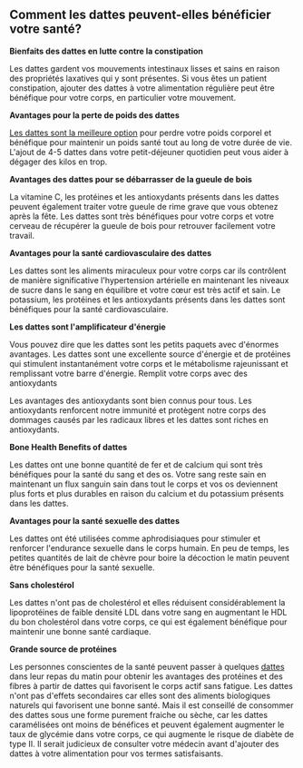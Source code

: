 ## Comment les dattes peuvent-elles bénéficier votre santé?

**Bienfaits des dattes en lutte contre la constipation**

Les dattes gardent vos mouvements intestinaux lisses et sains en raison des propriétés laxatives qui y sont présentes. Si vous êtes un patient constipation, ajouter des dattes à votre alimentation régulière peut être bénéfique pour votre corps, en particulier votre mouvement.

**Avantages pour la perte de poids des dattes**

[Les dattes sont la meilleure option](http://carob.co/health/%D9%81%D9%88%D8%A7%D8%A6%D8%AF-%D8%A7%D9%84%D8%AA%D9%85%D8%B1/) pour perdre votre poids corporel et bénéfique pour maintenir un poids santé tout au long de votre durée de vie. L'ajout de 4-5 dattes dans votre petit-déjeuner quotidien peut vous aider à dégager des kilos en trop.

**Avantages des dattes pour se débarrasser de la gueule de bois**

La vitamine C, les protéines et les antioxydants présents dans les dattes peuvent également traiter votre gueule de rime grave que vous obtenez après la fête. Les dattes sont très bénéfiques pour votre corps et votre cerveau de récupérer la gueule de bois pour retrouver facilement votre travail.

**Avantages pour la santé cardiovasculaire des dattes**

Les dattes sont les aliments miraculeux pour votre corps car ils contrôlent de manière significative l'hypertension artérielle en maintenant les niveaux de sucre dans le sang en équilibre et votre cœur est très actif et sain. Le potassium, les protéines et les antioxydants présents dans les dattes sont bénéfiques pour la santé cardiovasculaire.

**Les dattes sont l'amplificateur d'énergie**

Vous pouvez dire que les dattes sont les petits paquets avec d'énormes avantages. Les dattes sont une excellente source d'énergie et de protéines qui stimulent instantanément votre corps et le métabolisme rajeunissant et remplissant votre barre d'énergie.
Remplit votre corps avec des antioxydants

Les avantages des antioxydants sont bien connus pour tous. Les antioxydants renforcent notre immunité et protègent notre corps des dommages causés par les radicaux libres et les dattes sont riches en antioxydants.

**Bone Health Benefits of dattes**

Les dattes ont une bonne quantité de fer et de calcium qui sont très bénéfiques pour la santé du sang et des os. Votre sang reste sain en maintenant un flux sanguin sain dans tout le corps et vos os deviennent plus forts et plus durables en raison du calcium et du potassium présents dans les dattes.

**Avantages pour la santé sexuelle des dattes**

Les dattes ont été utilisées comme aphrodisiaques pour stimuler et renforcer l'endurance sexuelle dans le corps humain. En peu de temps, les petites quantités de lait de chèvre pour boire la décoction le matin peuvent être bénéfiques pour la santé sexuelle.

**Sans cholestérol**

Les dattes n'ont pas de cholestérol et elles réduisent considérablement la lipoprotéines de faible densité LDL dans votre sang en augmentant le HDL du bon cholestérol dans votre corps, ce qui est également bénéfique pour maintenir une bonne santé cardiaque.

**Grande source de protéines**

Les personnes conscientes de la santé peuvent passer à quelques [dattes](https://fr.wikipedia.org/wiki/Phoenix_dactylifera) dans leur repas du matin pour obtenir les avantages des protéines et des fibres à partir de dattes qui favorisent le corps actif sans fatigue.
Les dattes n'ont pas d'effets secondaires car elles sont des aliments biologiques naturels qui favorisent une bonne santé. Mais il est conseillé de consommer des dattes sous une forme purement fraiche ou sèche, car les dattes caramélisées ont moins de bénéfices et peuvent également augmenter le taux de glycémie dans votre corps, ce qui augmente le risque de diabète de type II. Il serait judicieux de consulter votre médecin avant d'ajouter des dattes à votre alimentation pour vos termes satisfaisants.
